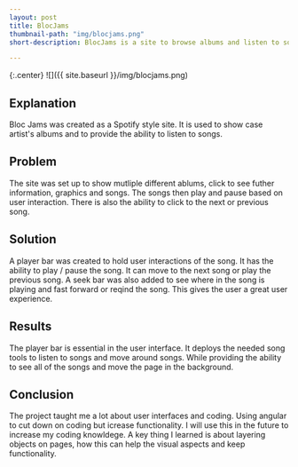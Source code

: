 ```yaml
---
layout: post
title: BlocJams
thumbnail-path: "img/blocjams.png"
short-description: BlocJams is a site to browse albums and listen to songs. 

---
```


{:.center}
![]({{ site.baseurl }}/img/blocjams.png)

## Explanation

Bloc Jams was created as a Spotify style site. It is used to show case artist's albums and to provide the ability to listen to songs. 

## Problem

The site was set up to show mutliple different ablums, click to see futher information, graphics and songs. The songs then play and pause based on user interaction. There is also the ability to click to the next or previous song. 

## Solution

A player bar was created to hold user interactions of the song. It has the ability to play / pause the song. It can move to the next song or play the previous song. A seek bar was also added to see where in the song is playing and fast forward or reqind the song. This gives the user a great user experience. 

## Results

The player bar is essential in the user interface. It deploys the needed song tools to listen to songs and move around songs. While providing the ability to see all of the songs and move the page in the background. 

## Conclusion

The project taught me a lot about user interfaces and coding. Using angular to cut down on coding but icrease functionality. I will use this in the future to increase my coding knowldege.  A key thing I learned is about layering objects on pages, how this can help the visual aspects and keep functionality. 
